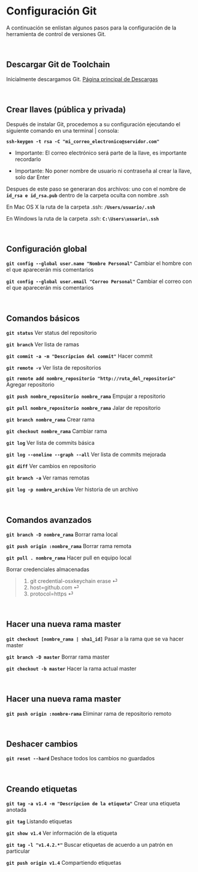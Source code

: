 # Configuración Git
A continuación se enlistan algunos pasos para la configuración de la herramienta de control de versiones Git.

&nbsp;
## Descargar Git de Toolchain

Inicialmente descargamos Git. [Página principal de Descargas](Toolchain.html)

&nbsp;
## Crear llaves (pública y privada)

Después de instalar Git, procedemos a su configuración ejecutando el siguiente comando en una terminal | consola:

**`ssh-keygen -t rsa -C "mi_correo_electronico@servidor.com"`**

* Importante: El correo electrónico será parte de la llave, es importante recordarlo

* Importante: No poner nombre de usuario ni contraseña al crear la llave, solo dar Enter

Despues de este paso se generaran dos archivos: uno con el nombre de **`id_rsa e id_rsa.pub`** dentro de la carpeta oculta con nombre .ssh

En Mac OS X la ruta de la carpeta .ssh: **`/Users/usuario/.ssh`**

En Windows la ruta de la carpeta .ssh: **`C:\Users\usuario\.ssh`**

&nbsp;
## Configuración global

**`git config --global user.name "Nombre Personal"`** Cambiar el hombre con el que aparecerán mis comentarios 

**`git config --global user.email "Correo Personal"`** Cambiar el correo con el que aparecerán mis comentarios

&nbsp;
## Comandos básicos
**`git status`** Ver status del repositorio

**`git branch`** Ver lista de ramas

**`git commit -a -m "Descripcion del commit"`** Hacer commit

**`git remote -v`** Ver lista de repositorios

**`git remote add nombre_repositorio "http://ruta_del_repositorio"`** Agregar repositorio

**`git push nombre_repositorio nombre_rama`** Empujar a repositorio

**`git pull nombre_repositorio nombre_rama`** Jalar de repositorio

**`git branch nombre_rama`** Crear rama

**`git checkout nombre_rama`** Cambiar rama

**`git log`** Ver lista de commits básica

**`git log --oneline --graph --all`** Ver lista de commits mejorada

**`git diff`** Ver cambios en repositorio

**`git branch -a`** Ver ramas remotas

**`git log -p nombre_archivo`** Ver historia de un archivo

&nbsp;
## Comandos avanzados

**`git branch -D nombre_rama`** Borrar rama local

**`git push origin :nombre_rama`** Borrar rama remota

**`git pull . nombre_rama`** Hacer pull en equipo local

Borrar credenciales almacenadas
> 1.  git credential-osxkeychain erase ⏎
> 2.  host=github.com  ⏎
> 3.  protocol=https   ⏎

&nbsp;
## Hacer una nueva rama master

**`git checkout [nombre_rama | sha1_id]`** Pasar a la rama que se va hacer master

**`git branch -D master`** Borrar rama master

**`git checkout -b master`** Hacer la rama actual master

&nbsp;
## Hacer una nueva rama master

**`git push origin :nombre-rama`** Eliminar rama de repositorio remoto

&nbsp;
## Deshacer cambios

**`git reset --hard`** Deshace todos los cambios no guardados

&nbsp;
## Creando etiquetas

**`git tag -a v1.4 -m "Descripcion de la etiqueta"`** Crear una etiqueta anotada

**`git tag`** Listando etiquetas

**`git show v1.4`** Ver información de la etiqueta

**`git tag -l "v1.4.2.*"`** Buscar etiquetas de acuerdo a un patrón en particular

**`git push origin v1.4`** Compartiendo etiquetas
